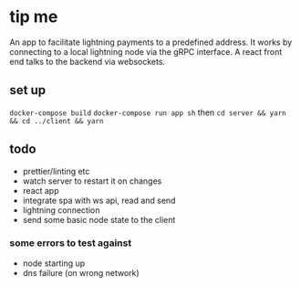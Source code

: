 # tip me

An app to facilitate lightning payments to a predefined address.
It works by connecting to a local lightning node via the gRPC interface. A react front end talks to the backend via websockets.

## set up

`docker-compose build`
`docker-compose run app sh` then `cd server && yarn && cd ../client && yarn`

## todo

- prettier/linting etc
- watch server to restart it on changes
- react app
- integrate spa with ws api, read and send
- lightning connection
- send some basic node state to the client

### some errors to test against

- node starting up
- dns failure (on wrong network)
